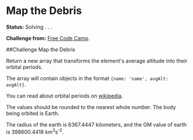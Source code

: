 # Map the Debris

**Status:** Solving . . . 

**Challenge from:** [Free Code Camp](http://www.freecodecamp.com).

##Challenge
Map the Debris

Return a new array that transforms the element's average altitude into their orbital periods.

The array will contain objects in the format `{name: 'name', avgAlt: avgAlt}`.

You can read about orbital periods on [wikipedia](http://en.wikipedia.org/wiki/Orbital_period).

The values should be rounded to the nearest whole number. The body being orbited is Earth.

The radius of the earth is 6367.4447 kilometers, and the GM value of earth is 398600.4418 km<sup>3</sup>s<sup>-2</sup>.
